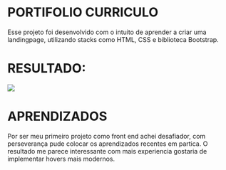 # PORTIFOLIO CURRICULO
Esse projeto foi desenvolvido com o intuito de aprender a criar uma landingpage, utilizando stacks como HTML, CSS e biblioteca Bootstrap.
# RESULTADO:
<div> <img src="https://media.discordapp.net/attachments/1006617180059730032/1021384135954153472/Landing_Page.png?width=200&height=427" target="_blank"> </div>

# APRENDIZADOS
Por ser meu primeiro projeto como front end achei desafiador, com perseverança pude colocar os aprendizados recentes em partica. O resultado me parece interessante com mais experiencia gostaria de implementar hovers mais modernos. 
#

